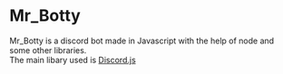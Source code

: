 # Mr_Botty
Mr_Botty is a discord bot made in Javascript with the help of node and some other libraries.<br>
The main libary used is [Discord.js](https://discord.js.org)
